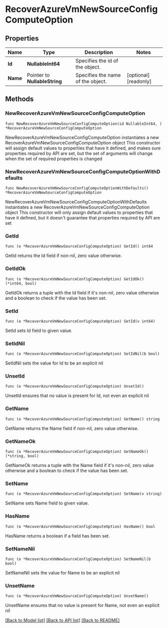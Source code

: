 # RecoverAzureVmNewSourceConfigComputeOption

## Properties

Name | Type | Description | Notes
------------ | ------------- | ------------- | -------------
**Id** | **NullableInt64** | Specifies the id of the object. | 
**Name** | Pointer to **NullableString** | Specifies the name of the object. | [optional] [readonly] 

## Methods

### NewRecoverAzureVmNewSourceConfigComputeOption

`func NewRecoverAzureVmNewSourceConfigComputeOption(id NullableInt64, ) *RecoverAzureVmNewSourceConfigComputeOption`

NewRecoverAzureVmNewSourceConfigComputeOption instantiates a new RecoverAzureVmNewSourceConfigComputeOption object
This constructor will assign default values to properties that have it defined,
and makes sure properties required by API are set, but the set of arguments
will change when the set of required properties is changed

### NewRecoverAzureVmNewSourceConfigComputeOptionWithDefaults

`func NewRecoverAzureVmNewSourceConfigComputeOptionWithDefaults() *RecoverAzureVmNewSourceConfigComputeOption`

NewRecoverAzureVmNewSourceConfigComputeOptionWithDefaults instantiates a new RecoverAzureVmNewSourceConfigComputeOption object
This constructor will only assign default values to properties that have it defined,
but it doesn't guarantee that properties required by API are set

### GetId

`func (o *RecoverAzureVmNewSourceConfigComputeOption) GetId() int64`

GetId returns the Id field if non-nil, zero value otherwise.

### GetIdOk

`func (o *RecoverAzureVmNewSourceConfigComputeOption) GetIdOk() (*int64, bool)`

GetIdOk returns a tuple with the Id field if it's non-nil, zero value otherwise
and a boolean to check if the value has been set.

### SetId

`func (o *RecoverAzureVmNewSourceConfigComputeOption) SetId(v int64)`

SetId sets Id field to given value.


### SetIdNil

`func (o *RecoverAzureVmNewSourceConfigComputeOption) SetIdNil(b bool)`

 SetIdNil sets the value for Id to be an explicit nil

### UnsetId
`func (o *RecoverAzureVmNewSourceConfigComputeOption) UnsetId()`

UnsetId ensures that no value is present for Id, not even an explicit nil
### GetName

`func (o *RecoverAzureVmNewSourceConfigComputeOption) GetName() string`

GetName returns the Name field if non-nil, zero value otherwise.

### GetNameOk

`func (o *RecoverAzureVmNewSourceConfigComputeOption) GetNameOk() (*string, bool)`

GetNameOk returns a tuple with the Name field if it's non-nil, zero value otherwise
and a boolean to check if the value has been set.

### SetName

`func (o *RecoverAzureVmNewSourceConfigComputeOption) SetName(v string)`

SetName sets Name field to given value.

### HasName

`func (o *RecoverAzureVmNewSourceConfigComputeOption) HasName() bool`

HasName returns a boolean if a field has been set.

### SetNameNil

`func (o *RecoverAzureVmNewSourceConfigComputeOption) SetNameNil(b bool)`

 SetNameNil sets the value for Name to be an explicit nil

### UnsetName
`func (o *RecoverAzureVmNewSourceConfigComputeOption) UnsetName()`

UnsetName ensures that no value is present for Name, not even an explicit nil

[[Back to Model list]](../README.md#documentation-for-models) [[Back to API list]](../README.md#documentation-for-api-endpoints) [[Back to README]](../README.md)


